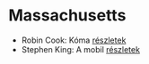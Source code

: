 # Massachusetts

- Robin Cook: Kóma [részletek](_details/Robin%20Cook.md#id_94)
- Stephen King: A mobil [részletek](_details/Stephen%20King.md#id_548)